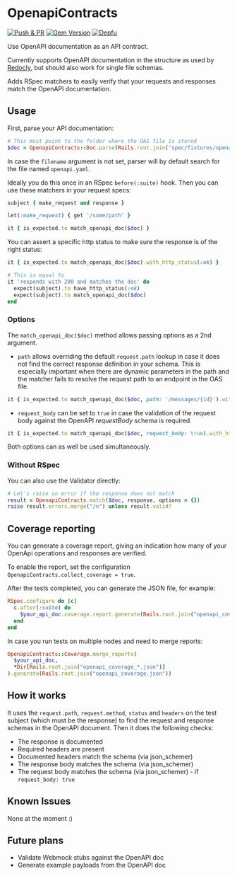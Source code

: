# OpenapiContracts

[![Push & PR](https://github.com/mkon/openapi_contracts/actions/workflows/main.yml/badge.svg)](https://github.com/mkon/openapi_contracts/actions/workflows/main.yml)
[![Gem Version](https://badge.fury.io/rb/openapi_contracts.svg)](https://badge.fury.io/rb/openapi_contracts)
[![Depfu](https://badges.depfu.com/badges/8ac57411497df02584bbf59685634e45/overview.svg)](https://depfu.com/github/mkon/openapi_contracts?project_id=35354)

Use OpenAPI documentation as an API contract.

Currently supports OpenAPI documentation in the structure as used by [Redocly](https://github.com/Redocly/create-openapi-repo), but should also work for single file schemas.

Adds RSpec matchers to easily verify that your requests and responses match the OpenAPI documentation.

## Usage

First, parse your API documentation:

```ruby
# This must point to the folder where the OAS file is stored
$doc = OpenapiContracts::Doc.parse(Rails.root.join('spec/fixtures/openapi/api-docs'), '<filename>')
```

In case the `filename` argument is not set, parser will by default search for the file named `openapi.yaml`.

Ideally you do this once in an RSpec `before(:suite)` hook. Then you can use these matchers in your request specs:

```ruby
subject { make_request and response }

let(:make_request) { get '/some/path' }

it { is_expected.to match_openapi_doc($doc) }
```

You can assert a specific http status to make sure the response is of the right status:

```ruby
it { is_expected.to match_openapi_doc($doc).with_http_status(:ok) }

# This is equal to
it 'responds with 200 and matches the doc' do
  expect(subject).to have_http_status(:ok)
  expect(subject).to match_openapi_doc($doc)
end
```

### Options

The `match_openapi_doc($doc)` method allows passing options as a 2nd argument.

* `path` allows overriding the default `request.path` lookup in case it does not find the
  correct response definition in your schema. This is especially important when there are
  dynamic parameters in the path and the matcher fails to resolve the request path to
  an endpoint in the OAS file.

```ruby
it { is_expected.to match_openapi_doc($doc, path: '/messages/{id}').with_http_status(:ok) }
```

* `request_body` can be set to `true` in case the validation of the request body against the OpenAPI _requestBody_ schema is required.

```ruby
it { is_expected.to match_openapi_doc($doc, request_body: true).with_http_status(:created) }
```

Both options can as well be used simultaneously.

### Without RSpec

You can also use the Validator directly:

```ruby
# Let's raise an error if the response does not match
result = OpenapiContracts.match($doc, response, options = {})
raise result.errors.merge("/n") unless result.valid?
```

## Coverage reporting

You can generate a coverage report, giving an indication how many of your OpenApi operations and
responses are verified.

To enable the report, set the configuration `OpenapiContracts.collect_coverage = true`.

After the tests completed, you can generate the JSON file, for example:

```ruby
RSpec.configure do |c|
  c.after(:suite) do
    $your_api_doc.coverage.report.generate(Rails.root.join("openapi_coverage.json"))
  end
end
```

In case you run tests on multiple nodes and need to merge reports:

```ruby
OpenapiContracts::Coverage.merge_reports(
  $your_api_doc,
  *Dir[Rails.root.join("openapi_coverage_*.json")]
).generate(Rails.root.join("openapi_coverage.json"))

```

## How it works

It uses the `request.path`, `request.method`, `status` and `headers` on the test subject
(which must be the response) to find the request and response schemas in the OpenAPI document.
Then it does the following checks:

* The response is documented
* Required headers are present
* Documented headers match the schema (via json_schemer)
* The response body matches the schema (via json_schemer)
* The request body matches the schema (via json_schemer) - if `request_body: true`

## Known Issues

None at the moment :)

## Future plans

* Validate Webmock stubs against the OpenAPI doc
* Generate example payloads from the OpenAPI doc
